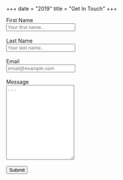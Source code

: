 +++
date = "2019"
title = "Get In Touch"
+++

<form method="post" name="Contact" netlify>
    <lable for="fName">First Name</label>
    <br>
    <input type="text" id="fname" name="firstname" placeholder="Your first name..">
    <br>
    <br>
    <label for="lName">Last Name</label>
    <br>
    <input type="text" id="lname" name="lastname" placeholder="Your last name..">
    <br>
    <br>
    <label for="email">Email</label>
    <br>
    <input type="text" id="email" name="email" placeholder="email@example.com">
    <br>
    <br>
    <label for="message">Message</label>
    <br>
    <textarea id="message" placeholder="..." style="height:200px"></textarea>
    <br>
    <br>
    <input type="submit" value="Submit" style="">

</form>